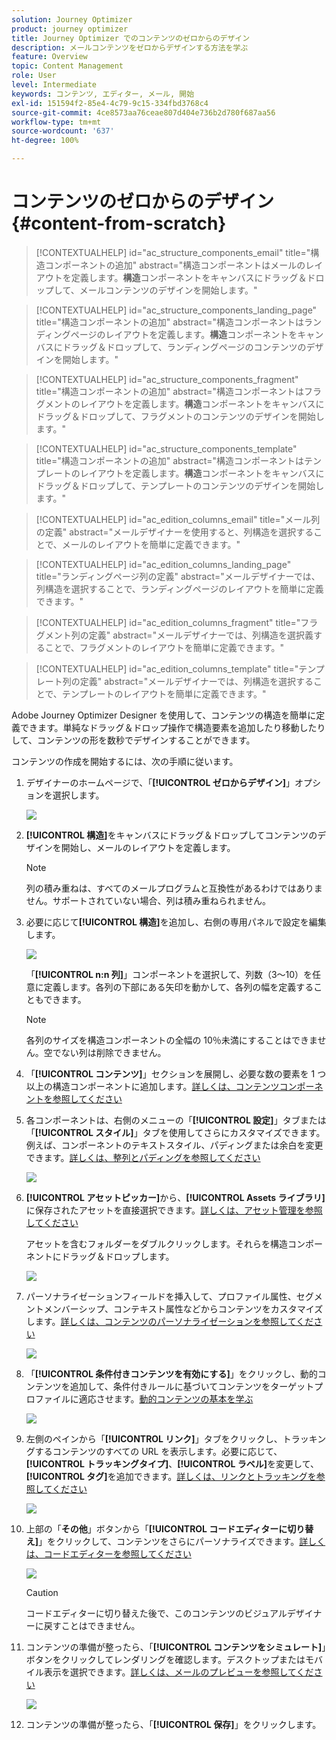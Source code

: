 ```yaml
---
solution: Journey Optimizer
product: journey optimizer
title: Journey Optimizer でのコンテンツのゼロからのデザイン
description: メールコンテンツをゼロからデザインする方法を学ぶ
feature: Overview
topic: Content Management
role: User
level: Intermediate
keywords: コンテンツ, エディター, メール, 開始
exl-id: 151594f2-85e4-4c79-9c15-334fbd3768c4
source-git-commit: 4ce8573aa76ceae807d404e736b2d780f687aa56
workflow-type: tm+mt
source-wordcount: '637'
ht-degree: 100%

---
```


# コンテンツのゼロからのデザイン {#content-from-scratch}

>[!CONTEXTUALHELP]
>id="ac_structure_components_email"
>title="構造コンポーネントの追加"
>abstract="構造コンポーネントはメールのレイアウトを定義します。**構造**&#x200B;コンポーネントをキャンバスにドラッグ＆ドロップして、メールコンテンツのデザインを開始します。"

>[!CONTEXTUALHELP]
>id="ac_structure_components_landing_page"
>title="構造コンポーネントの追加"
>abstract="構造コンポーネントはランディングページのレイアウトを定義します。**構造**&#x200B;コンポーネントをキャンバスにドラッグ＆ドロップして、ランディングページのコンテンツのデザインを開始します。"

>[!CONTEXTUALHELP]
>id="ac_structure_components_fragment"
>title="構造コンポーネントの追加"
>abstract="構造コンポーネントはフラグメントのレイアウトを定義します。**構造**&#x200B;コンポーネントをキャンバスにドラッグ＆ドロップして、フラグメントのコンテンツのデザインを開始します。"

>[!CONTEXTUALHELP]
>id="ac_structure_components_template"
>title="構造コンポーネントの追加"
>abstract="構造コンポーネントはテンプレートのレイアウトを定義します。**構造**&#x200B;コンポーネントをキャンバスにドラッグ＆ドロップして、テンプレートのコンテンツのデザインを開始します。"


>[!CONTEXTUALHELP]
>id="ac_edition_columns_email"
>title="メール列の定義"
>abstract="メールデザイナーを使用すると、列構造を選択することで、メールのレイアウトを簡単に定義できます。"

>[!CONTEXTUALHELP]
>id="ac_edition_columns_landing_page"
>title="ランディングページ列の定義"
>abstract="メールデザイナーでは、列構造を選択することで、ランディングページのレイアウトを簡単に定義できます。"

>[!CONTEXTUALHELP]
>id="ac_edition_columns_fragment"
>title="フラグメント列の定義"
>abstract="メールデザイナーでは、列構造を選択義することで、フラグメントのレイアウトを簡単に定義できます。"

>[!CONTEXTUALHELP]
>id="ac_edition_columns_template"
>title="テンプレート列の定義"
>abstract="メールデザイナーでは、列構造を選択することで、テンプレートのレイアウトを簡単に定義できます。"


Adobe Journey Optimizer Designer を使用して、コンテンツの構造を簡単に定義できます。単純なドラッグ＆ドロップ操作で構造要素を追加したり移動したりして、コンテンツの形を数秒でデザインすることができます。

コンテンツの作成を開始するには、次の手順に従います。

1. デザイナーのホームページで、「**[!UICONTROL ゼロからデザイン]**」オプションを選択します。

   ![](assets/email_designer.png)

1. **[!UICONTROL 構造]**&#x200B;をキャンバスにドラッグ＆ドロップしてコンテンツのデザインを開始し、メールのレイアウトを定義します。

   >[!NOTE]
   >
   >列の積み重ねは、すべてのメールプログラムと互換性があるわけではありません。サポートされていない場合、列は積み重ねられません。

   <!--Once placed in the email, you cannot move nor remove your components unless there is already a content component or a fragment placed inside. This is not true in AJO - TBC?-->

1. 必要に応じて&#x200B;**[!UICONTROL 構造]**&#x200B;を追加し、右側の専用パネルで設定を編集します。

   ![](assets/email_designer_structure_components.png)

   「**[!UICONTROL n:n 列]**」コンポーネントを選択して、列数（3～10）を任意に定義します。各列の下部にある矢印を動かして、各列の幅を定義することもできます。

   >[!NOTE]
   >
   >各列のサイズを構造コンポーネントの全幅の 10％未満にすることはできません。空でない列は削除できません。

1. 「**[!UICONTROL コンテンツ]**」セクションを展開し、必要な数の要素を 1 つ以上の構造コンポーネントに追加します。[詳しくは、コンテンツコンポーネントを参照してください](content-components.md)

1. 各コンポーネントは、右側のメニューの「**[!UICONTROL 設定]**」タブまたは「**[!UICONTROL スタイル]**」タブを使用してさらにカスタマイズできます。例えば、コンポーネントのテキストスタイル、パディングまたは余白を変更できます。[詳しくは、整列とパディングを参照してください](alignment-and-padding.md)

   ![](assets/email_designer_structure_component.png)

1. **[!UICONTROL アセットピッカー]**&#x200B;から、**[!UICONTROL Assets ライブラリ]**&#x200B;に保存されたアセットを直接選択できます。[詳しくは、アセット管理を参照してください](assets-essentials.md)

   アセットを含むフォルダーをダブルクリックします。それらを構造コンポーネントにドラッグ＆ドロップします。

   ![](assets/email_designer_asset_picker.png)

1. パーソナライゼーションフィールドを挿入して、プロファイル属性、セグメントメンバーシップ、コンテキスト属性などからコンテンツをカスタマイズします。[詳しくは、コンテンツのパーソナライゼーションを参照してください](../personalization/personalize.md)

   ![](assets/email_designer_personalization.png)

1. 「**[!UICONTROL 条件付きコンテンツを有効にする]**」をクリックし、動的コンテンツを追加して、条件付きルールに基づいてコンテンツをターゲットプロファイルに適応させます。[動的コンテンツの基本を学ぶ](../personalization/get-started-dynamic-content.md)

   ![](assets/email_designer_dynamic-content.png)

1. 左側のペインから「**[!UICONTROL リンク]**」タブをクリックし、トラッキングするコンテンツのすべての URL を表示します。必要に応じて、**[!UICONTROL トラッキングタイプ]**、**[!UICONTROL ラベル]**&#x200B;を変更して、**[!UICONTROL タグ]**&#x200B;を追加できます。[詳しくは、リンクとトラッキングを参照してください](message-tracking.md)

   ![](assets/email_designer_links.png)

1. 上部の「**その他**」ボタンから「**[!UICONTROL コードエディターに切り替え]**」をクリックして、コンテンツをさらにパーソナライズできます。[詳しくは、コードエディターを参照してください](code-content.md)

   ![](assets/email_designer_switch-to-code.png)

   >[!CAUTION]
   >
   >コードエディターに切り替えた後で、このコンテンツのビジュアルデザイナーに戻すことはできません。

1. コンテンツの準備が整ったら、「**[!UICONTROL コンテンツをシミュレート]**」ボタンをクリックしてレンダリングを確認します。デスクトップまたはモバイル表示を選択できます。[詳しくは、メールのプレビューを参照してください](preview.md)

   ![](assets/email_designer_simulate_content.png)

1. コンテンツの準備が整ったら、「**[!UICONTROL 保存]**」をクリックします。

